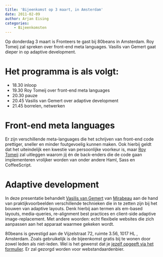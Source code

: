 ```yaml
---
title: 'Bijeenkomst op 3 maart, in Amsterdam'
date: 2011-02-09
author: Arjan Eising
categories:
    - Bijeenkomsten
---
```


Op donderdag 3 maart is Fronteers te gast bij 80beans in Amsterdam. Roy Tomeij zal spreken over front-end meta languages. Vasilis van Gemert gaat dieper in op adaptive development.

# Het programma is als volgt:

-   18.30 inloop
-   19.30 Roy Tomeij over front-end meta languages
-   20.30 pauze
-   20.45 Vasilis van Gemert over adaptive development
-   21.45 borrelen, netwerken

# Front-end meta languages

Er zijn verschillende meta-languages die het schrijven van front-end code prettiger, sneller en minder foutgevoelig kunnen maken. Ook hierbij geldt dat het uiteindelijk een kwestie van persoonlijke voorkeur is, maar [Roy Tomeij](https://twitter.com/roy) zal uitleggen waarom jij én de back-enders die de code gaan implementeren vrolijker worden van onder andere Haml, Sass en CoffeeScript.

# Adaptive development

In deze presentatie behandelt [Vasilis van Gemert](http://vasilis.nl) van [Mirabeau](http://mirabeau.nl) aan de hand van praktijkvoorbeelden verschillende technieken die in te zetten zijn bij het bouwen van adaptive layouts. Denk hierbij aan termen als em-based layouts, media-queries, re-alignment best practices en client-side adaptive image-replacement. Met andere woorden: echt flexibele websites die zich aanpassen aan het apparaat waarmee gekeken wordt.

80beans is gevestigd aan de Vijzelstraat 72, ruimte 3.56, 1017 HL , Amsterdam. Zoals gebruikelijk is de bijeenkomst gratis bij te wonen door zowel leden als niet-leden. Wel is het gewenst dat je [jezelf opgeeft via het formulier](/bijeenkomsten/2011/80beans#formulier-1). Er zal gezorgd worden voor webstandaardenbier.
